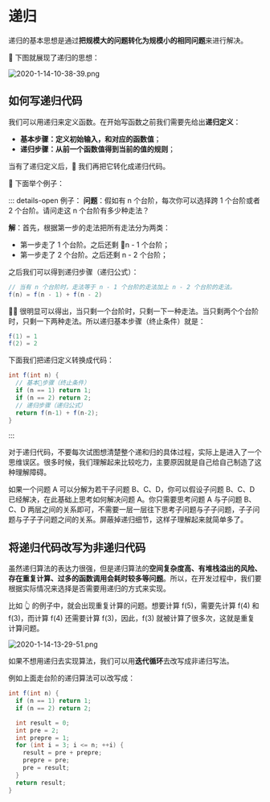 # 递归

递归的基本思想是通过**把规模大的问题转化为规模小的相同问题**来进行解决。

 下图就展现了递归的思想：

![2020-1-14-10-38-39.png](https://garrik-default-imgs.oss-accelerate.aliyuncs.com/imgs/2020-1-14-10-38-39.png)

## 如何写递归代码

我们可以用递归来定义函数。在开始写函数之前我们需要先给出**递归定义**：

- **基本步骤：定义初始输入，和对应的函数值**；
- **递归步骤：从前一个函数值得到当前的值的规则**；

当有了递归定义后， 我们再把它转化成递归代码。

🌰 下面举个例子：

::: details-open 例子：
**问题**：假如有 n 个台阶，每次你可以选择跨 1 个台阶或者 2 个台阶。请问走这 n 个台阶有多少种走法？

**解**：首先，根据第一步的走法把所有走法分为两类：

- 第一步走了 1 个台阶。之后还剩 n - 1 个台阶；
- 第一步走了 2 个台阶。之后还剩 n - 2 个台阶；

之后我们可以得到递归步骤（递归公式）：

```java
// 当有 n 个台阶时，走法等于 n - 1 个台阶的走法加上 n - 2 个台阶的走法。
f(n) = f(n - 1) + f(n - 2)
```

 很明显可以得出，当只剩一个台阶时，只剩一下一种走法。当只剩两个个台阶时，只剩一下两种走法。所以递归基本步骤（终止条件）就是：

```java
f(1) = 1
f(2) = 2
```

下面我们把递归定义转换成代码：

```java
int f(int n) {
  // 基本步骤（终止条件）
  if (n == 1) return 1;
  if (n == 2) return 2;
  // 递归步骤（递归公式）
  return f(n-1) + f(n-2);
}
```

:::

对于递归代码，不要每次试图想清楚整个递和归的具体过程，实际上是进入了一个思维误区。很多时候，我们理解起来比较吃力，主要原因就是自己给自己制造了这种理解障碍。

如果一个问题 A 可以分解为若干子问题 B、C、D，你可以假设子问题 B、C、D 已经解决，在此基础上思考如何解决问题 A。你只需要思考问题 A 与子问题 B、C、D 两层之间的关系即可，不需要一层一层往下思考子问题与子子问题，子子问题与子子子问题之间的关系。屏蔽掉递归细节，这样子理解起来就简单多了。

## 将递归代码改写为非递归代码

虽然递归算法的表达力很强，但是递归算法的**空间复杂度高、有堆栈溢出的风险、存在重复计算、过多的函数调用会耗时较多等问题**。所以，在开发过程中，我们要根据实际情况来选择是否需要用递归的方式来实现。

比如 👆 的例子中，就会出现重复计算的问题。想要计算 f(5)，需要先计算 f(4) 和 f(3)，而计算 f(4) 还需要计算 f(3)，因此，f(3) 就被计算了很多次，这就是重复计算问题。

![2020-1-14-13-29-51.png](https://garrik-default-imgs.oss-accelerate.aliyuncs.com/imgs/2020-1-14-13-29-51.png)

如果不想用递归去实现算法，我们可以用**迭代循环**去改写成非递归写法。

例如上面走台阶的递归算法可以改写成：

```java
int f(int n) {
  if (n == 1) return 1;
  if (n == 2) return 2;

  int result = 0;
  int pre = 2;
  int prepre = 1;
  for (int i = 3; i <= n; ++i) {
    result = pre + prepre;
    prepre = pre;
    pre = result;
  }
  return result;
}
```
